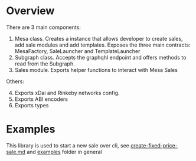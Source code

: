 # Overview
There are 3 main components:

1. Mesa class. Creates a instance that allows developer to create sales, add sale modules and add templates. Exposes the three main contracts: MesaFactory, SaleLauncher and TemplateLauncher
2. Subgraph class. Accepts the graphqhl endpoint and offers methods to read from the Subgraph.
3. Sales module. Exports helper functions to interact with Mesa Sales

Others:

4. Exports xDai and Rinkeby networks config.
5. Exports ABI encoders
6. Exports types


# Examples

This library is used to start a new sale over cli, see [create-fixed-price-sale.md](/examples/create-fixed-price-sale.md) and [examples](/examples/) folder in general
